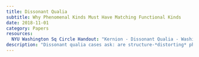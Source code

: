 ```yaml
---
title: Dissonant Qualia
subtitle: Why Phenomenal Kinds Must Have Matching Functional Kinds
date: 2018-11-01
category: Papers
resources:
  NYU Washington Sq Circle Handout: "Kernion - Dissonant Qualia - Washington Square Circle.pdf"
description: "Dissonant qualia cases ask: are structure-*distorting* phenomenal quality transformations conceptually compatible with the same underlying functional architecture? At least some of them aren't, and that shows that some phenomenal kinds (e.g. color experience, emotion, audition) conceptually necesitate matching functional kinds. (c.f. the structure-preserving transformations of inverted qualia cases.)"
---
```

